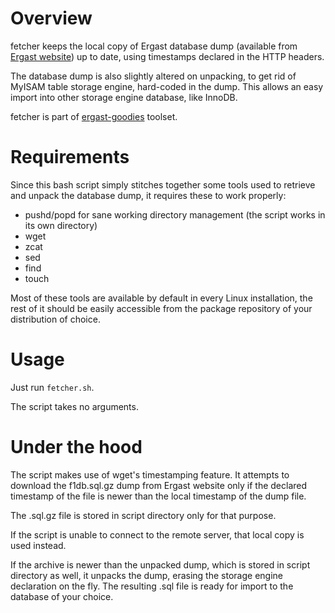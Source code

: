 Overview
========

fetcher keeps the local copy of Ergast database dump (available from [Ergast website](http://ergast.com/mrd/db)) up to date, using timestamps declared in the HTTP headers.

The database dump is also slightly altered on unpacking, to get rid of MyISAM table storage engine, hard-coded in the dump. This allows an easy import into other storage engine database, like InnoDB.

fetcher is part of [ergast-goodies](../README.md) toolset.

Requirements
============

Since this bash script simply stitches together some tools used to retrieve and unpack the database dump, it requires these to work properly:

* pushd/popd for sane working directory management (the script works in its own directory)
* wget
* zcat
* sed
* find
* touch

Most of these tools are available by default in every Linux installation, the rest of it should be easily accessible from the package repository of your distribution of choice.

Usage
=====

Just run `fetcher.sh`.

The script takes no arguments.

Under the hood
==============

The script makes use of wget's timestamping feature. It attempts to download the f1db.sql.gz dump from Ergast website only if the declared timestamp of the file is newer than the local timestamp of the dump file.

The .sql.gz file is stored in script directory only for that purpose.

If the script is unable to connect to the remote server, that local copy is used instead.

If the archive is newer than the unpacked dump, which is stored in script directory as well, it unpacks the dump, erasing the storage engine declaration on the fly. The resulting .sql file is ready for import to the database of your choice.
